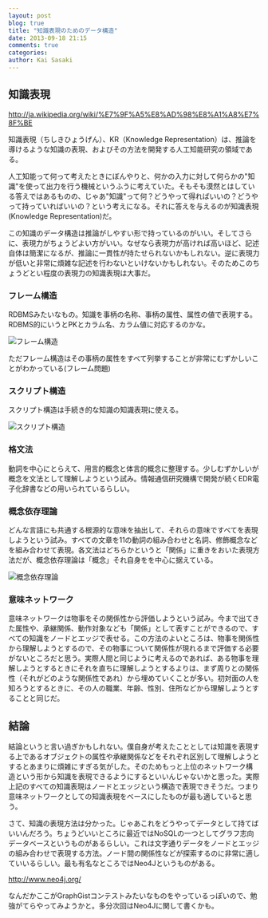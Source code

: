 ```yaml
---
layout: post
blog: true
title: "知識表現のためのデータ構造"
date: 2013-09-18 21:15
comments: true
categories:
author: Kai Sasaki
---
```


## 知識表現

http://ja.wikipedia.org/wiki/%E7%9F%A5%E8%AD%98%E8%A1%A8%E7%8F%BE

知識表現（ちしきひょうげん）、KR（Knowledge Representation）は、推論を導けるような知識の表現、およびその方法を開発する人工知能研究の領域である。

人工知能って何って考えたときにぼんやりと、何かの入力に対して何らかの"知識"を使って出力を行う機械というふうに考えていた。そもそも漠然とはしている答えではあるものの、じゃあ"知識"って何？どうやって得ればいいの？どうやって持っていればいいの？という考えになる。それに答えを与えるのが知識表現(Knowledge Representation)だ。

この知識のデータ構造は推論がしやすい形で持っているのがいい。そしてさらに、表現力がちょうどよい方がいい。なぜなら表現力が高ければ高いほど、記述自体は簡潔になるが、推論に一貫性が持たせられないかもしれない。逆に表現力が低いと非常に煩雑な記述を行わないといけないかもしれない。そのためこのちょうどとい程度の表現力の知識表現は大事だ。

### フレーム構造
RDBMSみたいなもの。知識を事柄の名称、事柄の属性、属性の値で表現する。RDBMS的にいうとPKとカラム名、カラム値に対応するのかな。

![フレーム構造](https://raw.github.com/Lewuathe/lewuathe.github.io/source/ownimage/frame.png)

ただフレーム構造はその事柄の属性をすべて列挙することが非常にむずかしいことがわかっている(フレーム問題)

### スクリプト構造
スクリプト構造は手続き的な知識の知識表現に使える。

![スクリプト構造](https://raw.github.com/Lewuathe/lewuathe.github.io/source/ownimage/script.png)

### 格文法

動詞を中心にとらえて、用言的概念と体言的概念に整理する。少しむずかしいが概念を文法として理解しようという試み。情報通信研究機構で開発が続くEDR電子化辞書などの用いられているらしい。

### 概念依存理論

どんな言語にも共通する根源的な意味を抽出して、それらの意味ですべてを表現しようという試み。すべての文章を11の動詞の組み合わせと名詞、修飾概念などを組み合わせて表現。各文法はどちらかというと「関係」に重きをおいた表現方法だが、概念依存理論は「概念」それ自身をを中心に据えている。

![概念依存理論](https://raw.github.com/Lewuathe/lewuathe.github.io/source/ownimage/gainen.png)

### 意味ネットワーク

意味ネットワークは物事をその関係性から評価しようという試み。今まで出てきた属性や、承継関係、動作対象なども「関係」として表すことができるので、すべての知識をノードとエッジで表せる。この方法のよいところは、物事を関係性から理解しようとするので、その物事について関係性が現れるまで評価する必要がないところだと思う。実際人間と同じように考えるのであれば、ある物事を理解しようとするときにそれを直ちに理解しようとするよりは、まず周りとの関係性（それがどのような関係性であれ）から埋めていくことが多い。初対面の人を知ろうとするときに、その人の職業、年齢、性別、住所などから理解しようとすることと同じだ。


## 結論
結論というと言い過ぎかもしれない。僕自身が考えたこととしては知識を表現する上であるオブジェクトの属性や承継関係などをそれぞれ区別して理解しようとするとあまりに煩雑にすぎる気がした。そのためもっと上位のネットワーク構造という形から知識を表現できるようにするといいんじゃないかと思った。実際上記のすべての知識表現はノードとエッジという構造で表現できそうだ。つまり意味ネットワークとしての知識表現をベースにしたものが最も適していると思う。

さて、知識の表現方法は分かった。じゃあこれをどうやってデータとして持てばいいんだろう。ちょうどいいところに最近ではNoSQLの一つとしてグラフ志向データベースというものがあるらしい。これは文字通りデータをノードとエッジの組み合わせで表現する方法。ノード間の関係性などが探索するのに非常に適していいるらしい。最も有名なところではNeo4Jというものがある。

http://www.neo4j.org/

なんだかここがGraphGistコンテストみたいなものをやっているっぽいので、勉強がてらやってみようかと。多分次回はNeo4Jに関して書くかも。
